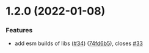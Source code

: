 # 1.2.0 (2022-01-08)


### Features

* add esm builds of libs ([#34](https://github.com/grammyjs/storages/issues/34)) ([74fd6b5](https://github.com/grammyjs/storages/commit/74fd6b58e8ac75274acabe3291b122dd7d430a2e)), closes [#33](https://github.com/grammyjs/storages/issues/33)



